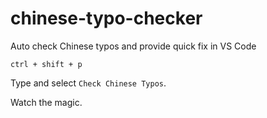 # chinese-typo-checker
Auto check Chinese typos and provide quick fix in VS Code

```
ctrl + shift + p
```

Type and select `Check Chinese Typos`.

Watch the magic.
